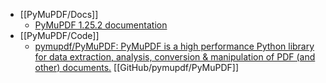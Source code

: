 - [[PyMuPDF/Docs]]
	- [PyMuPDF 1.25.2 documentation](https://pymupdf.readthedocs.io/en/latest/)
- [[PyMuPDF/Code]]
	- [pymupdf/PyMuPDF: PyMuPDF is a high performance Python library for data extraction, analysis, conversion & manipulation of PDF (and other) documents.](https://github.com/pymupdf/PyMuPDF) [[GitHub/pymupdf/PyMuPDF]]